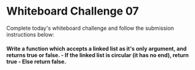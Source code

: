 # Whiteboard Challenge 07
Complete today's whiteboard challenge and follow the submission instructions below:

#### Write a function which accepts a linked list as it's only argument, and returns true or false. - If the linked list is circular (it has no end), return true - Else return false.




